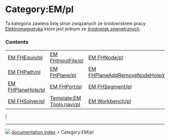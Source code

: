 # Category:EM/pl
Ta kategoria zawiera listę stron związanych ze środowiskiem pracy [Elektromagnetyka](EM_Workbench/pl.md) które jest jednym ze [środowisk zewnętrznych](External_workbenches/pl.md).

### Contents

|     |     |     |
| --- | --- | --- |
| [EM FHEquiv/pl](EM_FHEquiv/pl.md) | [EM FHInputFile/pl](EM_FHInputFile/pl.md) | [EM FHNode/pl](EM_FHNode/pl.md) |
| [EM FHPath/pl](EM_FHPath/pl.md) | [EM FHPlane/pl](EM_FHPlane/pl.md) | [EM FHPlaneAddRemoveNodeHole/pl](EM_FHPlaneAddRemoveNodeHole/pl.md) |
| [EM FHPlaneHole/pl](EM_FHPlaneHole/pl.md) | [EM FHPort/pl](EM_FHPort/pl.md) | [EM FHSegment/pl](EM_FHSegment/pl.md) |
| [EM FHSolver/pl](EM_FHSolver/pl.md) | [Template:EM Tools navi/pl](Template_EM_Tools_navi/pl.md) | [EM Workbench/pl](EM_Workbench/pl.md) |
|



---
![](images/Button_right.svg) [documentation index](../README.md) > Category:EM/pl

